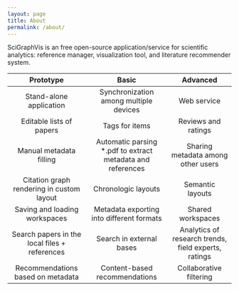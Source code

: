 ```yaml
---
layout: page
title: About
permalink: /about/
---
```


SciGraphVis is an free open-source application/service for scientific analytics: reference manager, visualization tool, and literature recommender system.

|                   Prototype                   |                            Basic                           |                       Advanced                       |
|:---------------------------------------------:|:----------------------------------------------------------:|:----------------------------------------------------:|
| Stand-alone application                       | Synchronization among multiple devices                     | Web service                                          |
| Editable lists of papers                      | Tags for items                                             | Reviews and ratings                                  |
| Manual metadata filling                       | Automatic parsing *.pdf to extract metadata and references | Sharing metadata among other users                   |
| Citation graph rendering in custom layout     | Chronologic layouts                                        | Semantic layouts                                     |
| Saving and loading workspaces                 | Metadata exporting into different formats                  | Shared workspaces                                    |
| Search papers in the local files + references | Search in external bases                                   | Analytics of research trends, field experts, ratings |
| Recommendations based on metadata             | Content-based recommendations                              | Collaborative filtering                              |